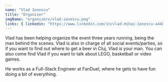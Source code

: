 ```yaml
---
name: "Vlad Ionescu"
title: "Organizer"
imgName: "organizers/vlad-ionescu.png"
links: { linkedin: "https://www.linkedin.com/in/vlad-mihai-ionescu-a44860131/" }
---
```


Vlad has been helping organize the event three years running, being the man behind the scenes. Vlad is also in charge of all social events/parties, so if you want to find out where to get a beer in Cluj, Vlad is your man. You can also come find Vlad if you want to talk about LEGO, basketball or video games.

He works as a Full-Stack Engineer at FanDuel, where he gets to have fun doing a bit of everything.

